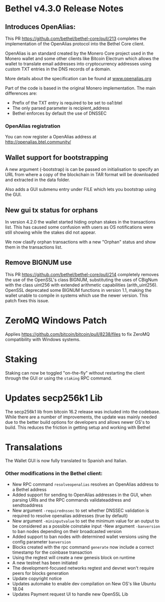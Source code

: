 # Bethel v4.3.0 Release Notes

## Introduces OpenAlias:

This PR https://github.com/bethel/bethel-core/pull/213 completes the implementation of the OpenAlias protocol into the Bethel Core client.

OpenAlias is an standard created by the Monero Core project used in the Monero wallet and some other clients like Bitcoin Electrum which allows the wallet to translate email addresses into cryptocurrency addresses using custom TXT entries in the DNS records of a domain.

More details about the specification can be found at www.openalias.org

Part of the code is based in the original Monero implementation. The main differences are:

- Prefix of the TXT entry is required to be set to oa1:btel
- The only parsed parameter is recipient_address
- Bethel enforces by default the use of DNSSEC

### OpenAlias registration
You can now register a OpenAlias address at http://openalias.btel.community/

## Wallet support for bootstrapping

A new argument (-bootstrap) is can be passed on initialisation to specify an URL from where a copy of the blockchain in TAR format will be downloaded and extracted in the data folder.

Also adds a GUI submenu entry under FILE which lets you bootstrap using the GUI.

## New gui tx status for orphans

In version 4.2.0 the wallet started hiding orphan stakes in the transactions list. This has caused some confusion with users as OS notifications were still showing while the stakes did not appear.

We now clasify orphan transactions with a new "Orphan" status and show them in the transactions list.

## Remove BIGNUM use

This PR https://github.com/bethel/bethel-core/pull/214 completely removes the use of the OpenSSL's class BIGNUM, substituting the uses of CBigNum with the class uint256 with extended arithmetic capabilities (arith_uint256). OpenSSL deprecated some BIGNUM functions in version 1.1, making the wallet unable to compile in systems which use the newer version. This patch fixes this issue.

# ZeroMQ Windows Patch

Applies https://github.com/bitcoin/bitcoin/pull/8238/files to fix ZeroMQ compatibility with Windows systems.

# Staking

Staking can now be toggled "on-the-fly" without restarting the client through the GUI or using the `staking` RPC command.

# Updates secp256k1 Lib

The secp256k1 lib from bitcoin 16.2 release was included into the codebase. While there are a number of improvements, the update was mainly needed due to the better build options for developers and allows newer OS's to build. This reduces the friction in getting setup and working with Bethel

# Transalations

The Wallet GUI is now fully translated to Spanish and Italian.

### Other modifications in the Bethel client:

- New RPC command `resolveopenalias` resolves an OpenAlias address to a Bethel address
- Added support for sending to OpenAlias addresses in the GUI, when parsing URIs and the RPC commands validateaddress and sendtoaddress
- New argument `-requirednssec` to set whether DNSSEC validation is required to resolve openalias addresses (true by default)
- New argument `-mininputvalue` to set the minimum value for an output to be considered as a possible coinstake input
 -New argument `-banversion` to ban nodes depending on their broadcasted version
- Added support to ban nodes with determined wallet versions using the config parameter `banversion`
- Blocks created with the rpc command `generate` now include a correct timestamp for the coinbase transaction
- Using the regtest will create a new genesis block on runtime
- A new testnet has been initiated
- The development-focused networks regtest and devnet won't require peers for blocks generation
- Update copyright notice
- Updates automake to enable dev compilation on New OS's like Ubuntu 18.04
- Updates Payment request UI to handle new OpenSSL Lib